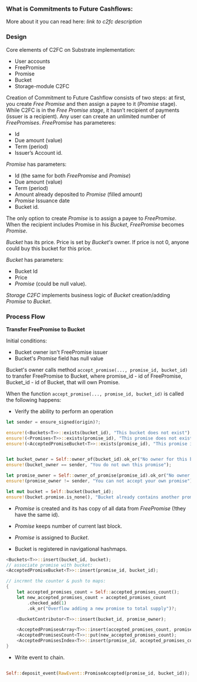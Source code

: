 

### What is Commitments to Future Cashflows:

More about it you can read here: *link to c2fc description*

### Design

Core elements of C2FC on Substrate implementation:

- User accounts
- FreePromise
- Promise
- Bucket
- Storage-module C2FC

Creation of Commitment to Future Cashflow consists of two steps: at first, you create *Free Promise* and then assign a payee to it (*Promise* stage). While C2FC is in the *Free Promise stage*, it hasn’t recipient of payments (issuer is a recipient).
Any user can create an unlimited number of *FreePromises*. *FreePromise* has parameteres:

- Id
- Due amount (value)
- Term (period)
- Issuer’s Account id.

*Promise* has parameters:

- Id (the same for both *FreePromise* and *Promise*)
- Due amount (value)
- Term (period)
- Amount already deposited to *Promise* (filled amount)
- *Promise* Issuance date
- Bucket id.

The only option to create *Promise* is to assign a payee to *FreePromise*. When the recipient includes Promise in his *Bucket*, *FreePromise* becomes *Promise*.

*Bucket* has its price. Price is set by *Bucket's* owner. If price is not 0, anyone could buy this bucket for this price.

*Bucket* has parameters:

- Bucket Id
- Price
- *Promise* (could be null value).

*Storage C2FC* implements business logic of *Bucket* creation/adding *Promise* to *Bucket*.

### Process Flow

**Transfer FreePromise to Bucket**

Initial conditions:

- Bucket owner isn't FreePromise issuer
- Bucket's *Promise* field has null value


Bucket's owner calls method ```accept_promise(..., promise_id, bucket_id)``` to transfer FreePromise to Bucket, where promise_id - id of FreePromise, Bucket_id - id of Bucket, that will own Promise.

When the function ```accept_promise(..., promise_id, bucket_id)``` is called the following happens:

- Verify the ability to perform an operation
```rust
let sender = ensure_signed(origin)?;

ensure!(<Buckets<T>>::exists(bucket_id), "This bucket does not exist");
ensure!(<Promises<T>>::exists(promise_id), "This promise does not exist");
ensure!(<AcceptedPromiseBucket<T>>::exists(promise_id), "This promise is already accepted");


let bucket_owner = Self::owner_of(bucket_id).ok_or("No owner for this bucket")?;
ensure!(bucket_owner == sender, "You do not own this promise");

let promise_owner = Self::owner_of_promise(promise_id).ok_or("No owner for this promise")?;
ensure!(promise_owner != sender, "You can not accept your own promise");

let mut bucket = Self::bucket(bucket_id);
ensure!(bucket.promise.is_none(), "Bucket already contains another promise");
```

- *Promise* is created and its has copy of all data from *FreePromise* (!they have the same id).

- *Promise* keeps number of current last block.

- *Promise* is assigned to *Bucket*.

- Bucket is registered in navigational hashmaps.
```rust
<Buckets<T>>::insert(bucket_id, bucket);
// associate promise with bucket:
<AcceptedPromiseBucket<T>>::insert(promise_id, bucket_id);

// incrmnt the counter & push to maps:
{
	let accepted_promises_count = Self::accepted_promises_count();
	let new_accepted_promises_count = accepted_promises_count
		.checked_add(1)
		.ok_or("Overflow adding a new promise to total supply")?;

	<BucketContributor<T>>::insert(bucket_id, promise_owner);

	<AcceptedPromisesArray<T>>::insert(accepted_promises_count, promise_id);
	<AcceptedPromisesCount<T>>::put(new_accepted_promises_count);
	<AcceptedPromisesIndex<T>>::insert(promise_id, accepted_promises_count);
}
```

- Write event to chain.
```rust

Self::deposit_event(RawEvent::PromiseAccepted(promise_id, bucket_id));

```
